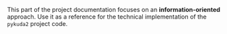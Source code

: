 This part of the project documentation focuses on
an **information-oriented** approach. Use it as a
reference for the technical implementation of the
`pykuda2` project code.
